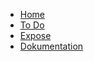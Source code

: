 * [Home](/)
* [To Do](./ToDo/to_do.md)
* [Expose](./Expose/expose.md)
* [Dokumentation](./Dokumentation/Dokumentation.md)
